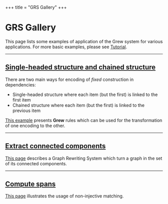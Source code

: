 +++
title = "GRS Gallery"
+++

# GRS Gallery

This page lists some examples of application of the Grew system for various applications. For more basic examples, please see [Tutorial](../../tutorial/top).

---

## [Single-headed structure and chained structure](../flat)

There are two main ways for encoding of *fixed* construction in dependencies:

 * Single-headed structure where each item (but the first) is linked to the first item
 * Chained structure where each item (but the first) is linked to the previous item

[This example](../flat) presents **Grew** rules which can be used for the transformation of one encoding to the other.

---

## [Extract connected components](../connected_components)

[This page](../connected_components) describes a Graph Rewriting System which turn a graph in the set of its connected components.

---

## [Compute spans](../span)

[This page](../span) illustrates the usage of non-injective matching.
